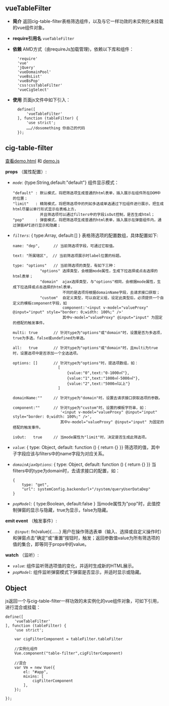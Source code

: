 ## vueTableFilter

+ __简介__ 返回cig-table-filter表格筛选组件，以及与它一样功效的未实例化未挂载的vue组件对象。
+ __require引用名__ `vueTableFilter`
+ __依赖__ AMD方式（由requireJs加载管理)，依赖以下库和组件：

        'require'
        'vue'
        'jQuery'
        'vueDomainPool'
        'vueBsList'
        'vueBsPop'
        'css!cssTableFilter'
        'vueCigSelect'

+ __使用__ 页面js文件中如下引入：

        define([
            'vueTableFilter'
        ], function (tableFilter) {
            'use strict';
            ……//dosomething 你自己的代码
        });

## cig-table-filter
[查看demo.html](./demo.html) 和 [demo.js](./demo.js)

__props__ （属性配置）:
   
  + _`mode`_: {type:String,default:"default"} 组件显示模式：

        "default" : 默认模式，将把筛选项生成普通的html表单，插入展示在组件所在DOM中的位置；
        "limit"   : 精简模式，将把筛选项中的列如多选或单选通过下拉组件进行展示，把生成html尽量以单行形式显示在表格上方，
                    并且筛选项可以通过filters中的字段isOut控制，是否生成html；
        "pop"     : 弹窗模式，将把筛选项生成普通的html表单，插入展示在弹窗组件内，通过弹窗API进行显示和隐藏；


  + _`filters`_: { type:Array, default:[] } 表格筛选项的配置数组，具体配置如下:

        name: "dep",      // 当前筛选项字段，可通过它取值。

        text: "所属辖区",  // 当前筛选项展示时label位置的标题。

        type: "options"   // 当前筛选项的类型，有如下三种：
                    "options" 选择类型，会根据mode属性，生成下拉选择或点击选择的html表单；
                    "domain"  ajax选择类型，与"options"相同，会根据mode属性，生成下拉选择或点击选择的html表单，
                              不同的是选项将根据domainName字段，去请求接口获取；
                    "custom"  自定义类型，可以自定义组，设定此类型后，必须提供一个自定义的模板component字段，如
                              component:'<input v-model="valueProxy" @input="input" style="border: 0;width: 100%;" />'
                              其中v-model="valueProxy" @input="input" 为固定的搭配的触发事件。

        multi: true       // 针对type为"options"或"domain"时，设置是否为多选项，true为多选，false或undefined为单选。

        all:   true       // 针对type为"options"或"domain"时，且multi为true时，设置选项中是否添加一个全选选项。

        options: []       // 针对type为"options"时，提选项数组，如：
                            [                                
                                {value:"0",text:"0-1000㎡"},
                                {value:"1",text:"1000㎡-5000㎡"},
                                {value:"2",text:"5000㎡以上"}
                            ]

        domainName:""     // 针对type为"domain"时，设置去请求接口获取选项的参数。

        component:""      // 针对type为"custom"时，设置的模板字符串，如：
                             '<input v-model="valueProxy" @input="input" style="border: 0;width: 100%;" />',
                             其中v-model="valueProxy" @input="input" 为固定的搭配的触发事件。

        isOut:   true     // 当mode属性为"limit"时，决定是否生成此筛选项。                    



  + _`value`_: { type: Object, default: function () { return {} }} 筛选项的值，其中子字段应该与filters中的name字段为对应关系。

  + _`domainAjaxOptions`_: { type: Object, default: function () { return {} }} 当filters中的type为domain时，去请求接口的配置，如：

        {
            type: "get",
            "url": systemConfig.backendurl+"/system/queryUserDataDep"
        }

  + _`popModel`_: { type:Boolean, default:false } 当mode属性为"pop"时，此值控制弹窗的显示与隐藏，true为显示，false为隐藏。

__emit event__ （触发事件）:
            
  + _` @input`_: fn(value){……} 用户在操作筛选表单（输入、选择或自定义操作时）和弹窗点击"确定”或“重置”按钮时，触发；返回参数值value为所有筛选项的值的集合，即等同于props中的value。

__watch__ （监听）:
            
  + _`value`_: 组件监听筛选项值的变化，并适时生成新的HTML展示。
  + _`popModel`_: 组件监听弹窗模式下弹窗是否显示，并适时显示或隐藏。


## Object

js返回一个与cig-table-filter一样功效的未实例化的vue组件对象，可如下引用，进行混合或挂载：

    define([
        'vueTableFilter'
    ], function (tableFilter) {
        'use strict';

        var cigFilterComponent = tableFilter.tableFilter

        //实例化组件
        Vue.component("table-filter",cigFilterComponent)

        //混合
        var Vm = new Vue({
            el: "#app",
            mixins: [
                cigFilterComponent
            ],
        });

    });

